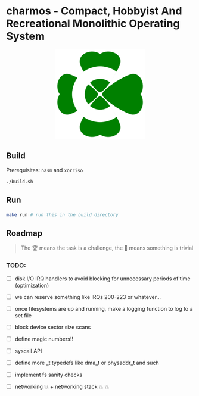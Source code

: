 # charmos - Compact, Hobbyist And Recreational Monolithic Operating System

<p align="center">
<img src="https://github.com/BlueGummi/charmos/blob/main/charmos.png" width="240">
</p>

## Build

Prerequisites: `nasm` and `xorriso`

```bash
./build.sh

```
## Run

```bash
make run # run this in the build directory
```

## Roadmap 

> The :trophy: means the task is a challenge, the :broom: means something is trivial

### TODO:

- [ ] disk I/O IRQ handlers to avoid blocking for unnecessary periods of time (optimization)

- [ ] we can reserve something like IRQs 200-223 or whatever...

- [ ] once filesystems are up and running, make a logging function to log to a set file

- [ ] block device sector size scans

- [ ] define magic numbers!!

- [ ] syscall API

- [ ] define more _t typedefs like dma_t or physaddr_t and such

- [ ] implement fs sanity checks

- [ ] networking :boom: + networking stack :boom: :boom:
